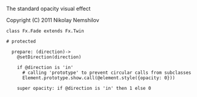 The standard opacity visual effect

Copyright (C) 2011 Nikolay Nemshilov

```coffee-aside
class Fx.Fade extends Fx.Twin

# protected

  prepare: (direction)->
    @setDirection(direction)

    if @direction is 'in'
      # calling 'prototype' to prevent circular calls from subclasses
      Element.prototype.show.call(@element.style({opacity: 0}))

    super opacity: if @direction is 'in' then 1 else 0
```
